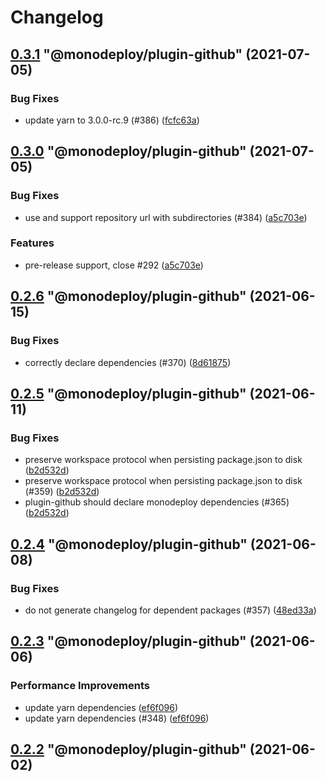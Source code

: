 # Changelog

<!-- MONODEPLOY:BELOW -->

## [0.3.1](https://github.com/tophat/monodeploy/compare/@monodeploy/plugin-github@0.3.0...@monodeploy/plugin-github@0.3.1) "@monodeploy/plugin-github" (2021-07-05)<a name="0.3.1"></a>

### Bug Fixes

* update yarn to 3.0.0-rc.9 (#386) ([fcfc63a](https://github.com/tophat/monodeploy/commits/fcfc63a))




## [0.3.0](https://github.com/tophat/monodeploy/compare/@monodeploy/plugin-github@0.2.6...@monodeploy/plugin-github@0.3.0) "@monodeploy/plugin-github" (2021-07-05)<a name="0.3.0"></a>

### Bug Fixes

* use and support repository url with subdirectories (#384) ([a5c703e](https://github.com/tophat/monodeploy/commits/a5c703e))

### Features

* pre-release support, close #292 ([a5c703e](https://github.com/tophat/monodeploy/commits/a5c703e))




## [0.2.6](https://github.com/tophat/monodeploy/compare/@monodeploy/plugin-github@0.2.5...@monodeploy/plugin-github@0.2.6) "@monodeploy/plugin-github" (2021-06-15)<a name="0.2.6"></a>

### Bug Fixes

* correctly declare dependencies (#370) ([8d61875](https://github.com/tophat/monodeploy/commits/8d61875))




## [0.2.5](https://github.com/tophat/monodeploy/compare/@monodeploy/plugin-github@0.2.4...@monodeploy/plugin-github@0.2.5) "@monodeploy/plugin-github" (2021-06-11)<a name="0.2.5"></a>

### Bug Fixes

* preserve workspace protocol when persisting package.json to disk ([b2d532d](https://github.com/tophat/monodeploy/commits/b2d532d))
* preserve workspace protocol when persisting package.json to disk (#359) ([b2d532d](https://github.com/tophat/monodeploy/commits/b2d532d))
* plugin-github should declare monodeploy dependencies (#365) ([b2d532d](https://github.com/tophat/monodeploy/commits/b2d532d))




## [0.2.4](https://github.com/tophat/monodeploy/compare/@monodeploy/plugin-github@0.2.3...@monodeploy/plugin-github@0.2.4) "@monodeploy/plugin-github" (2021-06-08)<a name="0.2.4"></a>

### Bug Fixes

* do not generate changelog for dependent packages (#357) ([48ed33a](https://github.com/tophat/monodeploy/commits/48ed33a))




## [0.2.3](https://github.com/tophat/monodeploy/compare/@monodeploy/plugin-github@0.2.2...@monodeploy/plugin-github@0.2.3) "@monodeploy/plugin-github" (2021-06-06)<a name="0.2.3"></a>

### Performance Improvements

* update yarn dependencies ([ef6f096](https://github.com/tophat/monodeploy/commits/ef6f096))
* update yarn dependencies (#348) ([ef6f096](https://github.com/tophat/monodeploy/commits/ef6f096))




## [0.2.2](https://github.com/tophat/monodeploy/compare/@monodeploy/plugin-github@0.2.1...@monodeploy/plugin-github@0.2.2) "@monodeploy/plugin-github" (2021-06-02)<a name="0.2.2"></a>


